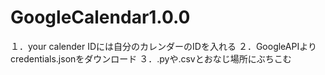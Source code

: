 # GoogleCalendar1.0.0

１．your calender IDには自分のカレンダーのIDを入れる
２．GoogleAPIよりcredentials.jsonをダウンロード
３．.pyや.csvとおなじ場所にぶちこむ
